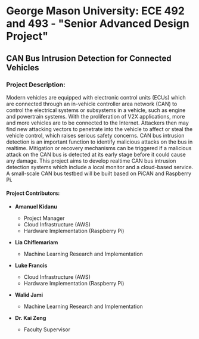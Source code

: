 # George Mason University: ECE 492 and 493 - "Senior Advanced Design Project"

## CAN Bus Intrusion Detection for Connected Vehicles


### Project Description:
Modern vehicles are equipped with electronic control units (ECUs) which are connected through an in-vehicle controller area network (CAN) to control the electrical systems or subsystems in a vehicle, such as engine and powertrain systems. With the proliferation of V2X applications, more and more vehicles are to be connected to the Internet. Attackers then may find new attacking vectors to penetrate into the vehicle to affect or steal the vehicle control, which raises serious safety concerns. CAN bus intrusion detection is an important function to identify malicious attacks on the bus in realtime. Mitigation or recovery mechanisms can be triggered if a malicious attack on the CAN bus is detected at its early stage before it could cause any damage. This project aims to develop realtime CAN bus intrusion detection systems which include a local monitor and a cloud-based service. A small-scale CAN bus testbed will be built based on PiCAN and Raspberry Pi.


#### Project Contributors:
- **Amanuel Kidanu**
  - Project Manager
  - Cloud Infrastructure (AWS)
  - Hardware Implementation (Raspberry Pi)
  
- **Lia Chiflemariam**
  - Machine Learning Research and Implementation
  
- **Luke Francis**
  - Cloud Infrastructure (AWS)
  - Hardware Implementation (Raspberry Pi)

- **Walid Jami**
  - Machine Learning Research and Implementation

- **Dr. Kai Zeng**
  - Faculty Supervisor
